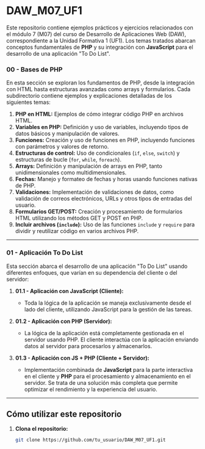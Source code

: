 # DAW_M07_UF1

Este repositorio contiene ejemplos prácticos y ejercicios relacionados con el módulo 7 (M07) del curso de Desarrollo de Aplicaciones Web (DAW), correspondiente a la Unidad Formativa 1 (UF1). Los temas tratados abarcan conceptos fundamentales de **PHP** y su integración con **JavaScript** para el desarrollo de una aplicación "To Do List".

### 00 - Bases de PHP
En esta sección se exploran los fundamentos de PHP, desde la integración con HTML hasta estructuras avanzadas como arrays y formularios. Cada subdirectorio contiene ejemplos y explicaciones detalladas de los siguientes temas:

1. **PHP en HTML:** Ejemplos de cómo integrar código PHP en archivos HTML.
2. **Variables en PHP:** Definición y uso de variables, incluyendo tipos de datos básicos y manipulación de valores.
3. **Funciones:** Creación y uso de funciones en PHP, incluyendo funciones con parámetros y valores de retorno.
4. **Estructuras de control:** Uso de condicionales (`if`, `else`, `switch`) y estructuras de bucle (`for`, `while`, `foreach`).
5. **Arrays:** Definición y manipulación de arrays en PHP, tanto unidimensionales como multidimensionales.
6. **Fechas:** Manejo y formateo de fechas y horas usando funciones nativas de PHP.
7. **Validaciones:** Implementación de validaciones de datos, como validación de correos electrónicos, URLs y otros tipos de entradas del usuario.
8. **Formularios GET/POST:** Creación y procesamiento de formularios HTML utilizando los métodos GET y POST en PHP.
9. **Incluir archivos (`include`):** Uso de las funciones `include` y `require` para dividir y reutilizar código en varios archivos PHP.

---

### 01 - Aplicación To Do List
Esta sección abarca el desarrollo de una aplicación "To Do List" usando diferentes enfoques, que varían en su dependencia del cliente o del servidor:

1. **01.1 - Aplicación con JavaScript (Cliente):** 
   - Toda la lógica de la aplicación se maneja exclusivamente desde el lado del cliente, utilizando JavaScript para la gestión de las tareas.
  
2. **01.2 - Aplicación con PHP (Servidor):** 
   - La lógica de la aplicación está completamente gestionada en el servidor usando PHP. El cliente interactúa con la aplicación enviando datos al servidor para procesarlos y almacenarlos.
  
3. **01.3 - Aplicación con JS + PHP (Cliente + Servidor):** 
   - Implementación combinada de **JavaScript** para la parte interactiva en el cliente y **PHP** para el procesamiento y almacenamiento en el servidor. Se trata de una solución más completa que permite optimizar el rendimiento y la experiencia del usuario.

---

## Cómo utilizar este repositorio

1. **Clona el repositorio:**
   ```bash
   git clone https://github.com/tu_usuario/DAW_M07_UF1.git
